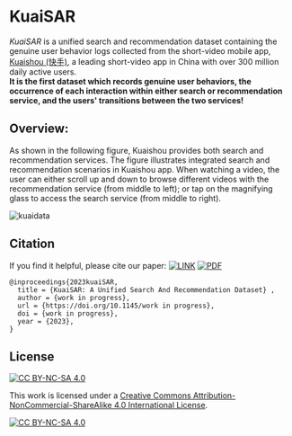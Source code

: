 # KuaiSAR

*KuaiSAR* is a unified search and recommendation dataset containing the genuine user behavior logs collected from the short-video mobile app, [Kuaishou (快手)](https://www.kuaishou.com/en), a leading short-video app in China with over 300 million daily active users.  
**It is the first dataset which records genuine user behaviors, the occurrence of each interaction within either search or recommendation service, and the users' transitions between the two services!** 


## Overview:

As shown in the following figure, Kuaishou provides both search and recommendation services.
The figure illustrates integrated search and recommendation scenarios in Kuaishou app. 
When watching a video, the user can either scroll up and down to browse different videos with the recommendation service (from middle to left); or
tap on the magnifying glass to access the search service (from middle to right).


![kuaidata](./assets/fig/intro1.png)

## Citation

If you find it helpful, please cite our paper:
 [![LINK](https://img.shields.io/badge/-Paper%20Link-lightgrey)](https://arxiv.org/abs/not_found) [![PDF](https://img.shields.io/badge/-PDF-red)](https://arxiv.org/pdf/not_found.pdf)

```
@inproceedings{2023kuaiSAR,
  title = {KuaiSAR: A Unified Search And Recommendation Dataset} ,
  author = {work in progress},
  url = {https://doi.org/10.1145/work in progress},
  doi = {work in progress},
  year = {2023},
}
```

## License

[![CC BY-NC-SA 4.0][cc-by-nc-sa-shield]][cc-by-nc-sa]

This work is licensed under a
[Creative Commons Attribution-NonCommercial-ShareAlike 4.0 International License][cc-by-nc-sa].

[![CC BY-NC-SA 4.0][cc-by-nc-sa-image]][cc-by-nc-sa]

[cc-by-nc-sa]: http://creativecommons.org/licenses/by-nc-sa/4.0/
[cc-by-nc-sa-image]: https://licensebuttons.net/l/by-nc-sa/4.0/88x31.png
[cc-by-nc-sa-shield]: https://img.shields.io/badge/License-CC%20BY--NC--SA%204.0-lightgrey.svg


